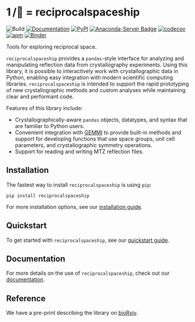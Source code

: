 # 1 /:rocket: = reciprocalspaceship
![Build](https://github.com/Hekstra-Lab/reciprocalspaceship/workflows/Build/badge.svg)
[![Documentation](https://github.com/Hekstra-Lab/reciprocalspaceship/workflows/Documentation/badge.svg)](https://hekstra-lab.github.io/reciprocalspaceship)
[![PyPI](https://img.shields.io/pypi/v/reciprocalspaceship?color=blue)](https://pypi.org/project/reciprocalspaceship/)
[![Anaconda-Server Badge](https://anaconda.org/conda-forge/reciprocalspaceship/badges/version.svg)](https://anaconda.org/conda-forge/reciprocalspaceship)
[![codecov](https://codecov.io/gh/Hekstra-Lab/reciprocalspaceship/branch/master/graph/badge.svg)](https://codecov.io/gh/Hekstra-Lab/reciprocalspaceship)
[![apm](https://img.shields.io/apm/l/vim-mode.svg)](https://github.com/Hekstra-Lab/reciprocalspaceship/blob/main/LICENSE)
[![Binder](https://mybinder.org/badge_logo.svg)](https://mybinder.org/v2/gh/Hekstra-Lab/reciprocalspaceship/main?filepath=docs%2Fexamples)  

Tools for exploring reciprocal space.

`reciprocalspaceship` provides a `pandas`-style interface for
analyzing and manipulating reflection data from crystallography
experiments. Using this library, it is possible to interactively
work with crystallographic data in Python, enabling easy
integration with modern scientific computing libraries. `reciprocalspaceship`
is intended to support the rapid prototyping of new crystallographic methods and
custom analyses while maintaining clear and performant code.

Features of this library include:

- Crystallographically-aware `pandas` objects, datatypes, and syntax that are familiar to Python users.
- Convenient integration with [GEMMI](https://gemmi.readthedocs.io/en/latest/) to provide built-in methods and
  support for developing functions that use space groups, unit cell parameters, and crystallographic
  symmetry operations.
- Support for reading and writing MTZ reflection files.

## Installation

The fastest way to install `reciprocalspaceship` is using `pip`:

```
pip install reciprocalspaceship
```

For more installation options, see our [installation guide](https://hekstra-lab.github.io/reciprocalspaceship/userguide/installation.html).

## Quickstart

To get started with `reciprocalspaceship`, see our [quickstart guide](https://hekstra-lab.github.io/reciprocalspaceship/examples/quickstart.html).

## Documentation

For more details on the use of `reciprocalspaceship`, check out our [documentation](https://hekstra-lab.github.io/reciprocalspaceship). 

## Reference

We have a pre-print describing the library on [bioRxiv](https://www.biorxiv.org/content/10.1101/2021.02.03.429617v1).
